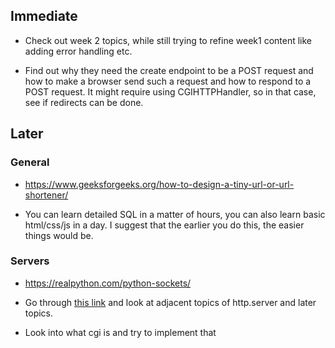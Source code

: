 ## Immediate

- Check out week 2 topics, while still trying to refine week1 content like adding error handling etc.

- Find out why they need the create endpoint to be a POST request and how to make a browser send such a request and how to respond to a POST request. It might require using CGIHTTPHandler, so in that case, see if redirects can be done.

## Later

### General

- https://www.geeksforgeeks.org/how-to-design-a-tiny-url-or-url-shortener/

- You can learn detailed SQL in a matter of hours, you can also learn basic html/css/js in a day. I suggest that the earlier you do this, the easier things would be.

### Servers

- https://realpython.com/python-sockets/

- Go through [this link](https://docs.python.org/3/library/internet.html) and look at adjacent topics of http.server and later topics.

- Look into what cgi is and try to implement that
